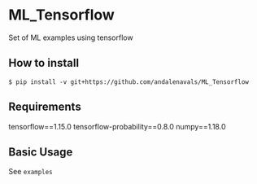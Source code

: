 # ML_Tensorflow
Set of ML examples using tensorflow

## How to install 
`$ pip install -v git+https://github.com/andalenavals/ML_Tensorflow`

## Requirements
tensorflow==1.15.0
tensorflow-probability==0.8.0
numpy==1.18.0


## Basic Usage

See `examples`
